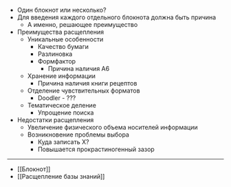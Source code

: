- Один блокнот или несколько?
- Для введения каждого отдельного блокнота должна быть причина
	- А именно, решающее преимущество
- Преимущества расщепления
	- Уникальные особенности
		- Качество бумаги
		- Разлиновка
		- Формфактор
			- Причина наличия A6
	- Хранение информации
		- Причина наличия книги рецептов
	- Отделение чувствительных форматов
		- Doodler - ???
	- Тематическое деление
		- Упрощение поиска
- Недостатки расщепления
	- Увеличение физического объема носителей информации
	- Возникновение проблемы выбора
		- Куда записать Х?
		- Повышается прокрастиногенный зазор 
---
- [[Блокнот]]
- [[Расщепление базы знаний]]
